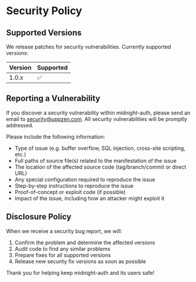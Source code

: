# Security Policy

## Supported Versions

We release patches for security vulnerabilities. Currently supported versions:

| Version | Supported          |
| ------- | ------------------ |
| 1.0.x   | :white_check_mark: |

## Reporting a Vulnerability

If you discover a security vulnerability within midnight-auth, please send an email to security@uppzen.com. All security vulnerabilities will be promptly addressed.

Please include the following information:
- Type of issue (e.g. buffer overflow, SQL injection, cross-site scripting, etc.)
- Full paths of source file(s) related to the manifestation of the issue
- The location of the affected source code (tag/branch/commit or direct URL)
- Any special configuration required to reproduce the issue
- Step-by-step instructions to reproduce the issue
- Proof-of-concept or exploit code (if possible)
- Impact of the issue, including how an attacker might exploit it

## Disclosure Policy

When we receive a security bug report, we will:
1. Confirm the problem and determine the affected versions
2. Audit code to find any similar problems
3. Prepare fixes for all supported versions
4. Release new security fix versions as soon as possible

Thank you for helping keep midnight-auth and its users safe!
